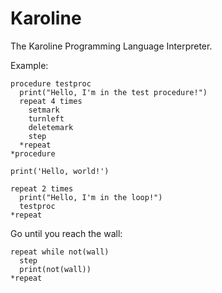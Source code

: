 # Karoline
The Karoline Programming Language Interpreter.

Example:

```
procedure testproc
  print("Hello, I'm in the test procedure!")
  repeat 4 times
    setmark
    turnleft
    deletemark
    step
  *repeat
*procedure

print('Hello, world!')

repeat 2 times
  print("Hello, I'm in the loop!")
  testproc
*repeat
```

Go until you reach the wall:
```
repeat while not(wall)
  step
  print(not(wall))
*repeat
```
